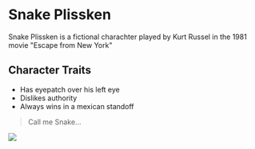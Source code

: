 # Snake Plissken
Snake Plissken is a fictional charachter played by Kurt Russel in the 1981 movie "Escape from New York"
## Character Traits
* Has eyepatch over his left eye
* Dislikes authority
* Always wins in a mexican standoff
> Call me Snake...
<img src="https://www.writeups.org/wp-content/uploads/Snake-Plissken-Escape-LA-Kurt-Russell-h2.jpg"/>
